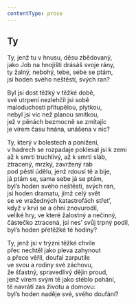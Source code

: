 ```yaml
---
contentType: prose
---
```


## Ty

Ty, jenž tu v hnusu, děsu zbědovaný,  
jako Job na hnojišti drásáš svoje rány,  
ty žalný, nebohý, tebe, sebe se ptám,  
jsi hoden svého neštěstí, svých ran?

Byl jsi dost těžký v těžké době,  
své utrpení nezlehčil jsi sobě  
maloduchostí přitupělou, plytkou,  
nebyl jsi víc než planou smítkou,  
jež v pěnách bezmocně se zmítajíc  
je vírem času hnána, unášena v nic?

Ty, který v bolestech a ponížení,  
v hadrech se rozpadaje poklesal jsi k zemi  
až k smrti truchlivý, až k smrti sláb,  
ztracený, mrzký, zavržený rab  
pod pěstí údělu, jenž rdousí tě a bije,  
já ptám se, sama sebe já se ptám,  
byl’s hoden svého neštěstí, svých ran,  
jsi hoden dramatu, jímž celý svět  
se ve vražedných katastrofách střet’,  
když v krvi se a ohni znovurodil,  
veliké hry, ve které žalostný a nečinný,  
částečko ztracená, jsi nes’ svůj trpný podíl,  
byl’s hoden přetěžké té hodiny?

Ty, jenž jsi v trýzni těžké chvíle  
přec nechtěl jako pleva zahynout  
a přece věřil, doufal zarputile  
ve svou a rodiny své záchovu,  
že šťastný, spravedlivý dějin proud,  
jenž vírem svým tě jako stéblo pohání,  
tě navrátí zas životu a domovu:  
byl’s hoden naděje své, svého doufání?
